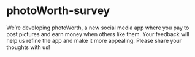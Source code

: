 # photoWorth-survey
We’re developing photoWorth, a new social media app where you pay to post pictures and earn money when others like them.              Your feedback will help us refine the app and make it more appealing.  Please share your thoughts with us!
